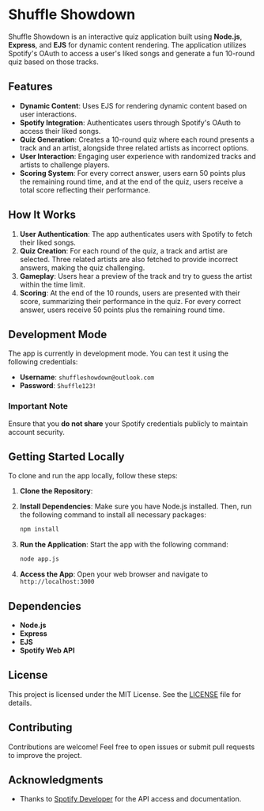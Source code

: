 # Shuffle Showdown

Shuffle Showdown is an interactive quiz application built using **Node.js**, **Express**, and **EJS** for dynamic content rendering. The application utilizes Spotify's OAuth to access a user's liked songs and generate a fun 10-round quiz based on those tracks.

## Features

- **Dynamic Content**: Uses EJS for rendering dynamic content based on user interactions.
- **Spotify Integration**: Authenticates users through Spotify's OAuth to access their liked songs.
- **Quiz Generation**: Creates a 10-round quiz where each round presents a track and an artist, alongside three related artists as incorrect options.
- **User Interaction**: Engaging user experience with randomized tracks and artists to challenge players.
- **Scoring System**: For every correct answer, users earn 50 points plus the remaining round time, and at the end of the quiz, users receive a total score reflecting their performance.

## How It Works

1. **User Authentication**: The app authenticates users with Spotify to fetch their liked songs.
2. **Quiz Creation**: For each round of the quiz, a track and artist are selected. Three related artists are also fetched to provide incorrect answers, making the quiz challenging.
3. **Gameplay**: Users hear a preview of the track and try to guess the artist within the time limit.
4. **Scoring**: At the end of the 10 rounds, users are presented with their score, summarizing their performance in the quiz. For every correct answer, users receive 50 points plus the remaining round time.

## Development Mode

The app is currently in development mode. You can test it using the following credentials:

- **Username**: `shuffleshowdown@outlook.com`
- **Password**: `Shuffle123!`

### Important Note

Ensure that you **do not share** your Spotify credentials publicly to maintain account security.

## Getting Started Locally

To clone and run the app locally, follow these steps:

1. **Clone the Repository**:

2. **Install Dependencies**:
   Make sure you have Node.js installed. Then, run the following command to install all necessary packages:
   ```bash
   npm install
   ```

3. **Run the Application**:
   Start the app with the following command:
   ```bash
   node app.js
   ```

4. **Access the App**:
   Open your web browser and navigate to `http://localhost:3000`

## Dependencies

- **Node.js**
- **Express**
- **EJS**
- **Spotify Web API**

## License

This project is licensed under the MIT License. See the [LICENSE](LICENSE) file for details.

## Contributing

Contributions are welcome! Feel free to open issues or submit pull requests to improve the project.

## Acknowledgments

- Thanks to [Spotify Developer](https://developer.spotify.com) for the API access and documentation.
